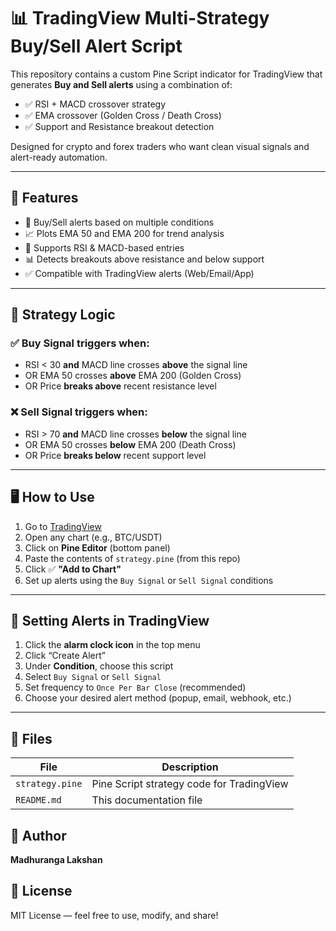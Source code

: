 # 📊 TradingView Multi-Strategy Buy/Sell Alert Script

This repository contains a custom Pine Script indicator for TradingView that generates **Buy and Sell alerts** using a combination of:

- ✅ RSI + MACD crossover strategy
- ✅ EMA crossover (Golden Cross / Death Cross)
- ✅ Support and Resistance breakout detection

Designed for crypto and forex traders who want clean visual signals and alert-ready automation.

---

## 🚀 Features

- 🔔 Buy/Sell alerts based on multiple conditions
- 📈 Plots EMA 50 and EMA 200 for trend analysis
- 🧠 Supports RSI & MACD-based entries
- 📊 Detects breakouts above resistance and below support
- ✅ Compatible with TradingView alerts (Web/Email/App)

---

## 📜 Strategy Logic

### ✅ **Buy Signal triggers when**:
- RSI < 30 **and** MACD line crosses **above** the signal line
- OR EMA 50 crosses **above** EMA 200 (Golden Cross)
- OR Price **breaks above** recent resistance level

### ❌ **Sell Signal triggers when**:
- RSI > 70 **and** MACD line crosses **below** the signal line
- OR EMA 50 crosses **below** EMA 200 (Death Cross)
- OR Price **breaks below** recent support level

---

## 🖥️ How to Use

1. Go to [TradingView](https://tradingview.com)
2. Open any chart (e.g., BTC/USDT)
3. Click on **Pine Editor** (bottom panel)
4. Paste the contents of `strategy.pine` (from this repo)
5. Click ✅ **"Add to Chart"**
6. Set up alerts using the `Buy Signal` or `Sell Signal` conditions

---

## 🔔 Setting Alerts in TradingView

1. Click the **alarm clock icon** in the top menu
2. Click “Create Alert”
3. Under **Condition**, choose this script
4. Select `Buy Signal` or `Sell Signal`
5. Set frequency to `Once Per Bar Close` (recommended)
6. Choose your desired alert method (popup, email, webhook, etc.)

---

## 📂 Files

| File | Description |
|------|-------------|
| `strategy.pine` | Pine Script strategy code for TradingView |
| `README.md` | This documentation file |

## 🧠 Author

**Madhuranga Lakshan** 

## 📝 License

MIT License — feel free to use, modify, and share!
